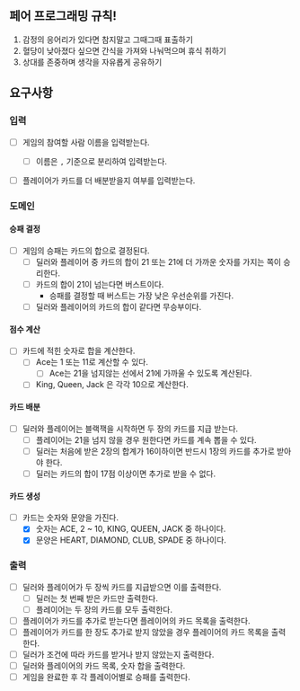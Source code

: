 ## 페어 프로그래밍 규칙!
1. 감정의 응어리가 있다면 참지말고 그때그때 표출하기
2. 혈당이 낮아졌다 싶으면 간식을 가져와 나눠먹으며 휴식 취하기
3. 상대를 존중하며 생각을 자유롭게 공유하기

## 요구사항

### 입력
- [ ] 게임의 참여할 사람 이름을 입력받는다.
  - [ ] 이름은 `,` 기준으로 분리하여 입력받는다.
- [ ] 플레이어가 카드를 더 배분받을지 여부를 입력받는다.


### 도메인
#### 승패 결정
- [ ] 게임의 승패는 카드의 합으로 결정된다.
  - [ ] 딜러와 플레이어 중 카드의 합이 21 또는 21에 더 가까운 숫자를 가지는 쪽이 승리한다.
  - [ ] 카드의 합이 21이 넘는다면 버스트이다.
    - 승패를 결정할 때 버스트는 가장 낮은 우선순위를 가진다.
  - [ ] 딜러와 플레이어의 카드의 합이 같다면 무승부이다.

#### 점수 계산
- [ ] 카드에 적힌 숫자로 합을 계산한다.
  - [ ] Ace는 1 또는 11로 계산할 수 있다.
    - [ ] Ace는 21을 넘지않는 선에서 21에 가까울 수 있도록 계산된다.
  - [ ] King, Queen, Jack 은 각각 10으로 계산한다.

#### 카드 배분
- [ ] 딜러와 플레이어는 블랙잭을 시작하면 두 장의 카드를 지급 받는다.
  - [ ] 플레이어는 21을 넘지 않을 경우 원한다면 카드를 계속 뽑을 수 있다.
  - [ ] 딜러는 처음에 받은 2장의 합계가 16이하이면 반드시 1장의 카드를 추가로 받아야 한다.
  - [ ] 딜러는 카드의 합이 17점 이상이면 추가로 받을 수 없다.

#### 카드 생성
- [ ] 카드는 숫자와 문양을 가진다.
  - [x] 숫자는 ACE, 2 ~ 10, KING, QUEEN, JACK 중 하나이다.
  - [x] 문양은 HEART, DIAMOND, CLUB, SPADE 중 하나이다.

### 출력
- [ ] 딜러와 플레이어가 두 장씩 카드를 지급받으면 이를 출력한다.
  - [ ] 딜러는 첫 번째 받은 카드만 출력한다.
  - [ ] 플레이어는 두 장의 카드를 모두 출력한다.
- [ ] 플레이어가 카드를 추가로 받는다면 플레이어의 카드 목록을 출력한다.
- [ ] 플레이어가 카드를 한 장도 추가로 받지 않았을 경우 플레이어의 카드 목록을 출력한다.
- [ ] 딜러가 조건에 따라 카드를 받거나 받지 않았는지 출력한다.
- [ ] 딜러와 플레이어의 카드 목록, 숫자 합을 출력한다.
- [ ] 게임을 완료한 후 각 플레이어별로 승패를 출력한다.
